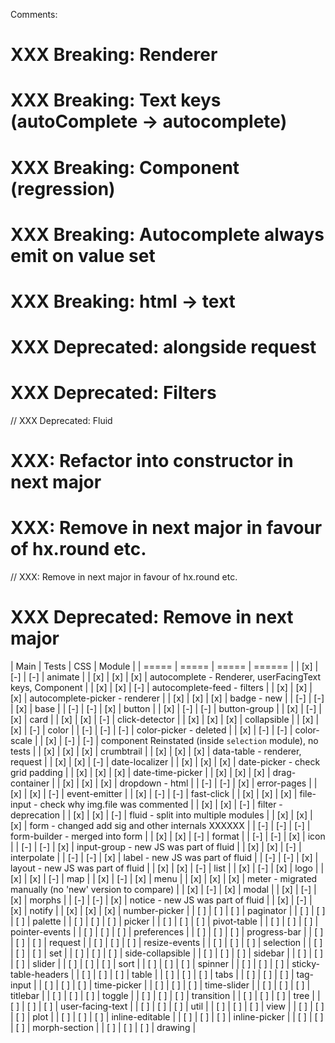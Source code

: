 Comments:
# XXX Breaking: Renderer
# XXX Breaking: Text keys (autoComplete -> autocomplete)
# XXX Breaking: Component (regression)
# XXX Breaking: Autocomplete always emit on value set
# XXX Breaking: html -> text

# XXX Deprecated: alongside request
# XXX Deprecated: Filters
// XXX Deprecated: Fluid
# XXX: Refactor into constructor in next major
# XXX: Remove in next major in favour of hx.round etc.
// XXX: Remove in next major in favour of hx.round etc.
# XXX Deprecated: Remove in next major

| Main  | Tests |  CSS  | Module |
| ===== | ===== | ===== | ====== |
|  [x]  |  [-]  |  [-]  | animate |
|  [x]  |  [x]  |  [x]  | autocomplete - Renderer, userFacingText keys, Component |
|  [x]  |  [x]  |  [-]  | autocomplete-feed - filters |
|  [x]  |  [x]  |  [x]  | autocomplete-picker - renderer |
|  [x]  |  [x]  |  [x]  | badge - new |
|  [-]  |  [-]  |  [x]  | base |
|  [-]  |  [-]  |  [x]  | button |
|  [x]  |  [-]  |  [-]  | button-group |
|  [x]  |  [-]  |  [x]  | card |
|  [x]  |  [x]  |  [-]  | click-detector |
|  [x]  |  [x]  |  [x]  | collapsible |
|  [x]  |  [x]  |  [-]  | color |
|  [-]  |  [-]  |  [-]  | color-picker - deleted |
|  [x]  |  [-]  |  [-]  | color-scale |
|  [x]  |  [-]  |  [-]  | component Reinstated (inside `selection` module), no tests |
|  [x]  |  [x]  |  [x]  | crumbtrail |
|  [x]  |  [x]  |  [x]  | data-table - renderer, request |
|  [x]  |  [x]  |  [-]  | date-localizer |
|  [x]  |  [x]  |  [x]  | date-picker - check grid padding |
|  [x]  |  [x]  |  [x]  | date-time-picker |
|  [x]  |  [x]  |  [x]  | drag-container |
|  [x]  |  [x]  |  [x]  | dropdown - html |
|  [-]  |  [-]  |  [x]  | error-pages |
|  [x]  |  [x]  |  [-]  | event-emitter |
|  [x]  |  [-]  |  [-]  | fast-click |
|  [x]  |  [x]  |  [x]  | file-input - check why img.file was commented |
|  [x]  |  [x]  |  [-]  | filter - deprecation |
|  [x]  |  [x]  |  [-]  | fluid - split into multiple modules |
|  [x]  |  [x]  |  [x]  | form - changed add sig and other internals XXXXXX |
|  [-]  |  [-]  |  [-]  | form-builder - merged into form |
|  [x]  |  [x]  |  [-]  | format |
|  [-]  |  [-]  |  [x]  | icon |
|  [-]  |  [-]  |  [x]  | input-group - new JS was part of fluid |
|  [x]  |  [x]  |  [-]  | interpolate |
|  [-]  |  [-]  |  [x]  | label - new JS was part of fluid |
|  [-]  |  [-]  |  [x]  | layout - new JS was part of fluid |
|  [x]  |  [x]  |  [-]  | list |
|  [x]  |  [-]  |  [x]  | logo |
|  [x]  |  [x]  |  [-]  | map |
|  [x]  |  [-]  |  [x]  | menu |
|  [x]  |  [x]  |  [x]  | meter - migrated manually (no 'new' version to compare) |
|  [x]  |  [-]  |  [x]  | modal |
|  [x]  |  [-]  |  [x]  | morphs |
|  [-]  |  [-]  |  [x]  | notice - new JS was part of fluid |
|  [x]  |  [-]  |  [x]  | notify |
|  [x]  |  [x]  |  [x]  | number-picker |
|  [ ]  |  [ ]  |  [ ]  | paginator |
|  [ ]  |  [ ]  |  [ ]  | palette |
|  [ ]  |  [ ]  |  [ ]  | picker |
|  [ ]  |  [ ]  |  [ ]  | pivot-table |
|  [ ]  |  [ ]  |  [ ]  | pointer-events |
|  [ ]  |  [ ]  |  [ ]  | preferences |
|  [ ]  |  [ ]  |  [ ]  | progress-bar |
|  [ ]  |  [ ]  |  [ ]  | request |
|  [ ]  |  [ ]  |  [ ]  | resize-events |
|  [ ]  |  [ ]  |  [ ]  | selection |
|  [ ]  |  [ ]  |  [ ]  | set |
|  [ ]  |  [ ]  |  [ ]  | side-collapsible |
|  [ ]  |  [ ]  |  [ ]  | sidebar |
|  [ ]  |  [ ]  |  [ ]  | slider |
|  [ ]  |  [ ]  |  [ ]  | sort |
|  [ ]  |  [ ]  |  [ ]  | spinner |
|  [ ]  |  [ ]  |  [ ]  | sticky-table-headers |
|  [ ]  |  [ ]  |  [ ]  | table |
|  [ ]  |  [ ]  |  [ ]  | tabs |
|  [ ]  |  [ ]  |  [ ]  | tag-input |
|  [ ]  |  [ ]  |  [ ]  | time-picker |
|  [ ]  |  [ ]  |  [ ]  | time-slider |
|  [ ]  |  [ ]  |  [ ]  | titlebar |
|  [ ]  |  [ ]  |  [ ]  | toggle |
|  [ ]  |  [ ]  |  [ ]  | transition |
|  [ ]  |  [ ]  |  [ ]  | tree |
|  [ ]  |  [ ]  |  [ ]  | user-facing-text |
|  [ ]  |  [ ]  |  [ ]  | util |
|  [ ]  |  [ ]  |  [ ]  | view |
|  [ ]  |  [ ]  |  [ ]  | plot |
|  [ ]  |  [ ]  |  [ ]  | inline-editable |
|  [ ]  |  [ ]  |  [ ]  | inline-picker  |
|  [ ]  |  [ ]  |  [ ]  | morph-section |
|  [ ]  |  [ ]  |  [ ]  | drawing |
